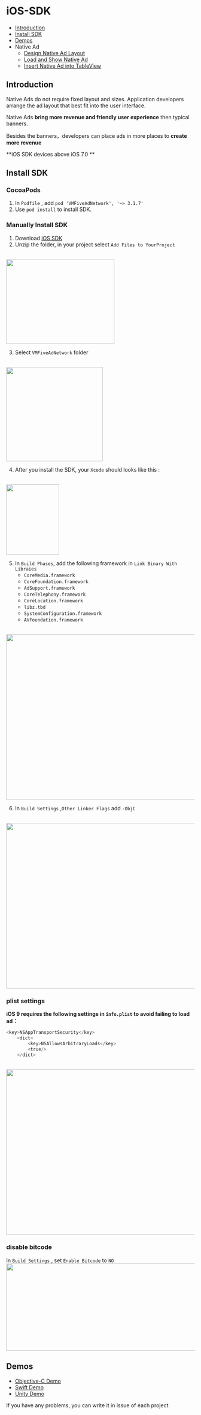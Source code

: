 # iOS-SDK
- [Introduction](https://github.com/VMFive/ios-sdk#introduction)
- [Install SDK](https://github.com/VMFive/ios-sdk#install-sdk)
- [Demos](https://github.com/VMFive/ios-sdk#demos)
- Native Ad
   - [Design Native Ad Layout](https://github.com/VMFive/ios-sdk/blob/master/Documents/NativeAd/NativeAdLayout_EN.md)
   - [Load and Show Native Ad](https://github.com/VMFive/ios-sdk/blob/master/Documents/NativeAd/UseNativeAd_EN.md)
   - [Insert Native Ad into TableView](https://github.com/VMFive/ios-sdk/blob/master/Documents/CellProvider/UseCellProvider_EN.md)

## Introduction

Native Ads do not require fixed layout and sizes. Application developers arrange the ad layout that best fit into the user interface.

Native Ads **bring more revenue and friendly user experience** then typical banners.

Besides the banners，developers can place ads in more places to **create more revenue**

**iOS SDK devices above iOS 7.0 **
## Install SDK
### CocoaPods
1. In `Podfile` , add `pod 'VMFiveAdNetwork', '~> 3.1.7'`
2. Use `pod install` to install SDK.

### Manually Install SDK
1. Download [iOS SDK](https://github.com/applauseadn/ios-sdk/releases)
2. Unzip the folder, in your project select `Add Files to YourProject`
<br>
<img src="https://raw.githubusercontent.com/applauseadn/ios-sdk/master/Images/%E8%9E%A2%E5%B9%95%E5%BF%AB%E7%85%A7%202016-05-12%20%E4%B8%8A%E5%8D%8810.02.14.png" width="289" height="226" />

3. Select `VMFiveAdNetwork` folder
<br>
<img src="https://raw.githubusercontent.com/applauseadn/ios-sdk/master/Images/%E8%9E%A2%E5%B9%95%E5%BF%AB%E7%85%A7%202016-05-12%20%E4%B8%8A%E5%8D%8810.08.51.png" width="258" height="251" />

4. After you install the SDK, your `Xcode` should looks like this :
<br>
<img src="https://raw.githubusercontent.com/applauseadn/ios-sdk/master/Images/%E8%9E%A2%E5%B9%95%E5%BF%AB%E7%85%A7%202016-05-12%20%E4%B8%8A%E5%8D%8810.13.53.png" width="141" height="188" />

5. In `Build Phases`, add the following framework in `Link Binary With Libraies`
	* ```CoreMedia.framework```
	* ```CoreFoundation.framework```
	* ```AdSupport.framework```
	* ```CoreTelephony.framework```
	* ```CoreLocation.framework```
	* ```libz.tbd```
	* ```SystemConfiguration.framework```
	* ```AVFoundation.framework```
<br>
<img src="https://raw.githubusercontent.com/applauseadn/ios-sdk/master/Images/%E8%9E%A2%E5%B9%95%E5%BF%AB%E7%85%A7%202016-05-12%20%E4%B8%8A%E5%8D%8810.23.45.png" width="696" height="442" />

6. In `Build Settings` ,`Other Linker Flags` add `-ObjC`
<br>
<img src="https://raw.githubusercontent.com/applauseadn/ios-sdk/master/Images/%E8%9E%A2%E5%B9%95%E5%BF%AB%E7%85%A7%202016-05-12%20%E4%B8%8A%E5%8D%8810.25.37.png" width="696" height="442" />

### plist settings
**iOS 9 requires the following settings in ```info.plist``` to avoid failing to load ad：**
```Objective-C
<key>NSAppTransportSecurity</key>
	<dict>
		<key>NSAllowsArbitraryLoads</key>
		<true/>
	</dict>
```
<br>
<img src="https://raw.githubusercontent.com/applauseadn/ios-sdk/master/Images/%E8%9E%A2%E5%B9%95%E5%BF%AB%E7%85%A7%202016-05-12%20%E4%B8%8A%E5%8D%8810.29.20.png" width="696" height="442" />

### disable bitcode
In `Build Settings` , set `Enable Bitcode` to `NO`
<br>
<img src="https://raw.githubusercontent.com/applauseadn/ios-sdk/master/Images/%E8%9E%A2%E5%B9%95%E5%BF%AB%E7%85%A7%202016-05-25%20%E4%B8%8A%E5%8D%8810.54.26.png" width="890" height="233" />

## Demos

 - [Objective-C Demo](https://github.com/applauseadn/ios-sdk-demo)
 - [Swift Demo](https://github.com/applauseadn/ios-sdk-demo-swift)
 - [Unity Demo](https://github.com/applauseadn/ios-sdk-demo-unity)

If you have any problems, you can write it in issue of each project

